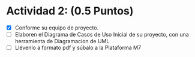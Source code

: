 # Actividad 2: (0.5 Puntos)
- [x] Conforme su equipo de proyecto.
- [ ] Elaboren el Diagrama de Casos de Uso Inicial de su proyecto, con una herramienta de Diagramacion de UML
- [ ] Llévenlo a formato pdf y súbalo a la Plataforma M7
